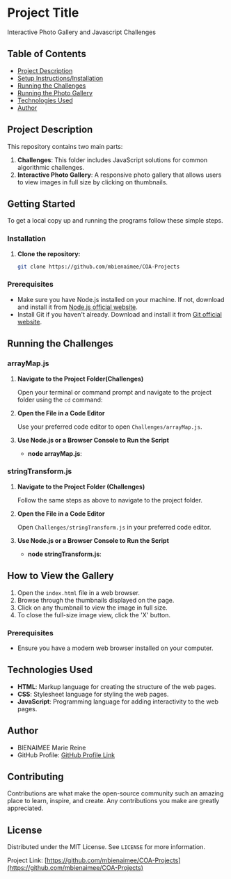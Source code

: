 # Project Title

Interactive Photo Gallery and Javascript Challenges

## Table of Contents

- [Project Description](#project-description)
- [Setup Instructions/Installation](#setup-instructions)
- [Running the Challenges](#running-the-challenges)
- [Running the Photo Gallery](#running-the-photo-gallery)
- [Technologies Used](#technologies-used)
- [Author](#author)

## Project Description

This repository contains two main parts:
1. **Challenges**: This folder includes JavaScript solutions for common algorithmic challenges.
2. **Interactive Photo Gallery**: A responsive photo gallery that allows users to view images in full size by clicking on thumbnails.
## Getting Started

To get a local copy up and running the programs follow these simple steps.
### Installation
1. **Clone the repository:**
   ```sh
   git clone https://github.com/mbienaimee/COA-Projects
  ### Prerequisites

- Make sure you have Node.js installed on your machine. If not, download and install it from [Node.js official website](https://nodejs.org/).
- Install Git if you haven't already. Download and install it from [Git official website](https://git-scm.com/downloads).

## Running the Challenges

### arrayMap.js

1. **Navigate to the Project Folder(Challenges)**

   Open your terminal or command prompt and navigate to the project folder using the `cd` command:


2. **Open the File in a Code Editor**

   Use your preferred code editor to open `Challenges/arrayMap.js`.

3. **Use Node.js or a Browser Console to Run the Script**

   - **node arrayMap.js**:
   
### stringTransform.js

1. **Navigate to the Project Folder (Challenges)**

   Follow the same steps as above to navigate to the project folder.

2. **Open the File in a Code Editor**

   Open `Challenges/stringTransform.js` in your preferred code editor.

3. **Use Node.js or a Browser Console to Run the Script**

   - **node stringTransform.js**:

## How to View the Gallery

1. Open the `index.html` file in a web browser.
2. Browse through the thumbnails displayed on the page.
3. Click on any thumbnail to view the image in full size.
4. To close the full-size image view, click the 'X' button.
### Prerequisites

- Ensure you have a modern web browser installed on your computer.

## Technologies Used

- **HTML**: Markup language for creating the structure of the web pages.
- **CSS**: Stylesheet language for styling the web pages.
- **JavaScript**: Programming language for adding interactivity to the web pages.



## Author

- BIENAIMEE Marie Reine
- GitHub Profile: [GitHub Profile Link](https://github.com/mbienaimee)



## Contributing

Contributions are what make the open-source community such an amazing place to learn, inspire, and create. Any contributions you make are greatly appreciated.

## License

Distributed under the MIT License. See `LICENSE` for more information.

Project Link: [https://github.com/mbienaimee/COA-Projects](https://github.com/mbienaimee/COA-Projects)


